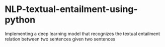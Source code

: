 # NLP-textual-entailment-using-python
Implementing a deep learning model that recognizes the textual entailment relation between two sentences given two sentences
